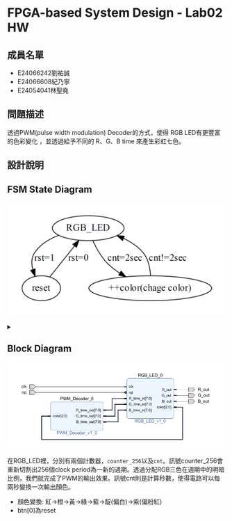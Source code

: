 # FPGA-based System Design - Lab02 HW

## 成員名單
* E24066242劉祐誠
* E24066608紀乃寧
* E24054041林聖堯

## 問題描述
透過PWM(pulse width modulation) Decoder的方式，使得 RGB LED有更豐富的色彩變化 ，並透過給予不同的 R、G、B time 來產生彩虹七色。
## 設計說明
## FSM State Diagram

![FSM](https://github.com/BlueBug12/2019_FPGA_Design_Group8/blob/master/Lab02/img/FSM.PNG)
<details>
<summary></summary>

<a href=https://graphviz.readthedocs.io/en/stable/examples.html>tutorial</a><br>
code:<br>

```python
from graphviz import Digraph
g = Digraph('G', filename='fsm.png')
g.node("RGB_LED","RGB_LED")
g.node("reset","reset")
g.node("++color","++color(chage color)")
g.edge("RGB_LED","++color",label="cnt=2sec")
g.edge("++color","RGB_LED",label="cnt!=2sec")
g.edge("RGB_LED","reset",label="rst=1")
g.edge("reset","RGB_LED",label="rst=0")
g.view()
```
</details>

## Block Diagram
![Block_Diagram](https://github.com/BlueBug12/2019_FPGA_Design_Group8/blob/master/Lab02/img/block_diagram.PNG)

在RGB_LED裡，分別有兩個計數器，`counter_256`以及`cnt`。訊號counter_256會重新切割出256個clock period為一新的週期。透過分配RGB三色在週期中的明暗比例，我們就完成了PWM的輸出效果。訊號cnt則是計算秒數，使得電路可以每兩秒變換一次輸出顏色。
* 顏色變換: 紅->橙->黃->綠->藍->靛(偏白)->紫(偏粉紅)
* btn[0]為reset
